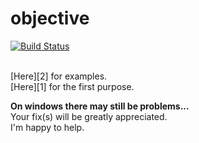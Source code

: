 [1]:https://github.com/nomilous/objective_dev
[2]:https://github.com/nomilous/objective-examples

objective
=========

[![Build Status](https://travis-ci.org/nomilous/objective.svg)](https://travis-ci.org/nomilous/objective)

<br />
[Here][2] for examples. <br />
[Here][1] for the first purpose. <br />

<b>On windows there may still be problems...</b><br />
Your fix(s) will be greatly appreciated. <br />
I'm happy to help.
